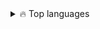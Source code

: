 <details>
  <summary>🔥 Top languages</summary>
  <br>
  
  
  [![Top Langs](https://github-readme-stats.vercel.app/api/top-langs/?username=georginapuig&layout=compact&theme=dark)](https://github.com/georginapuig/github-readme-stats)
</details>

<!--
**georginapuig/georginapuig** is a ✨ _special_ ✨ repository because its `README.md` (this file) appears on your GitHub profile.

<img width="120px" src="https://media.giphy.com/media/eK1OcsQz64UWLIpTrl/giphy.gif" alt="hello frind">


### Hi there 👋

Here are some ideas to get you started:

- 🔭 I’m currently working on ...
- 🌱 I’m currently learning ...
- 👯 I’m looking to collaborate on ...
- 🤔 I’m looking for help with ...
- 💬 Ask me about ...
- 📫 How to reach me: ...
- 😄 Pronouns: ...
- ⚡ Fun fact: ...
-->

